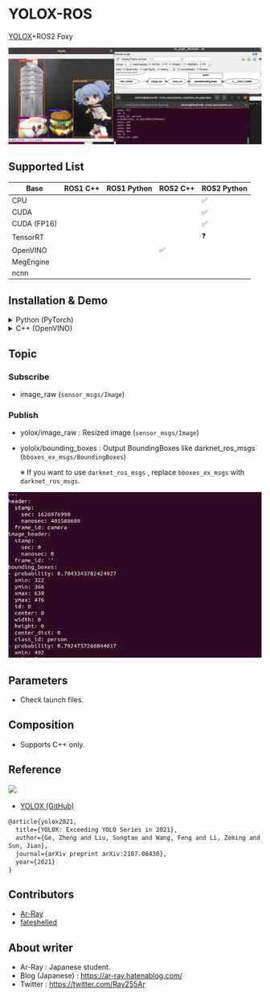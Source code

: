 # YOLOX-ROS

[YOLOX](https://github.com/Megvii-BaseDetection/YOLOX)+ROS2 Foxy


![yolox_s_result](images_for_readme/yolox_s_result.png)



## Supported List

| Base        | ROS1 C++ | ROS1 Python | ROS2 C++ | ROS2 Python |
| ----------- | -------- | ----------- | -------- | ---------- |
| CPU        |          |            |          | ✅          |
| CUDA        |          |           |          | ✅          |
| CUDA (FP16) |          |           |          | ✅          |
| TensorRT    |          |             |          |   ❓     |
| OpenVINO    |          |             | ✅        |            |
| MegEngine   |          |             |          |            |
| ncnn        |          |             |          |            |

## Installation & Demo
<details>
<summary>Python (PyTorch)</summary>

## Requirements

- ROS2 Foxy
- OpenCV 4
- Python 3.8 (Ubuntu 20.04 Default)
- [YOLOX Depends](https://github.com/Megvii-BaseDetection/YOLOX)
- [bbox_ex_msgs](https://github.com/Ar-Ray-code/bbox_ex_msgs)

## Installation

Install the dependent packages based on all tutorials.

### STEP 1 : YOLOX Quick-start

[YOLOX Quick-start (Python)](https://github.com/Megvii-BaseDetection/YOLOX#quick-start)

```bash
git clone https://github.com/Megvii-BaseDetection/YOLOX
cd YOLOX
pip3 install -U pip && pip3 install -r requirements.txt
pip3 install -v -e .  # or  python3 setup.py develop
pip3 install cython; pip3 install 'git+https://github.com/cocodataset/cocoapi.git#subdirectory=PythonAPI'
```

### STEP 2 : Install YOLOX-ROS

```bash
source /opt/ros/foxy/setup.bash
sudo apt install ros-foxy-v4l2-camera
git clone --recursive https://github.com/Ar-Ray-code/yolox_ros.git ~/ros2_ws/src/yolox_ros/
cd ~/ros2_ws
colcon build --symlink-install # weights files will be installed automatically.
```

### (Step 2) Using CUDA

If you have NVIDIA Graphics, you can run YOLOX-ROS on GPU.

**Additional installing lists**

- NVIDIA Graphics Driver
- CUDA toolkit (11.0)
- torch+cuda

### Step3 : Demo

Connect your web camera.

```bash
source /opt/ros/foxy/setup.bash
source ~/ros2_ws/install/local_setup.bash
ros2 launch yolox_ros_py yolox_s_cpu.launch.py
# ros2 launch yolox_ros_py yolox_s.launch.py # <- GPU
```

</details>

<details>
<summary>C++ (OpenVINO)</summary>

## Requirements

- ROS2 Foxy
- OpenCV 4
- OpenVINO
- [bbox_ex_msgs](https://github.com/Ar-Ray-code/bbox_ex_msgs)

### Step1 :  Installation

```bash
source /opt/ros/foxy/setup.bash
sudo apt install ros-foxy-v4l2-camera

source /opt/intel/openvino_2021/bin/setupvars.sh
cd ~/ros2_ws/src
git clone --recursive https://github.com/Ar-Ray-code/YOLOX-ROS.git
# Download onnx file and Convert to IR format.
./YOLOX-ROS/weights/openvino/install.bash yolox_nano
```

### Step2 : Demo

Connect your web camera.

```bash
source /opt/ros/foxy/setup.bash
source ~/ros2_ws/install/local_setup.bash
ros2 launch yolox_ros_cpp yolox_openvino.launch.py
```
</details>


## Topic
### Subscribe

- image_raw (`sensor_msgs/Image`)

### Publish

- yolox/image_raw : Resized image (`sensor_msgs/Image`)

- yololx/bounding_boxes : Output BoundingBoxes like darknet_ros_msgs (`bboxes_ex_msgs/BoundingBoxes`)

  ※ If you want to use `darknet_ros_msgs` , replace `bboxes_ex_msgs` with `darknet_ros_msgs`.

![yolox_topic](images_for_readme/yolox_topic.png)

## Parameters 

- Check launch files.

## Composition

- Supports C++ only.

## Reference

![](https://raw.githubusercontent.com/Megvii-BaseDetection/YOLOX/main/assets/logo.png)

- [YOLOX (GitHub)](https://github.com/Megvii-BaseDetection/YOLOX)

```
@article{yolox2021,
  title={YOLOX: Exceeding YOLO Series in 2021},
  author={Ge, Zheng and Liu, Songtao and Wang, Feng and Li, Zeming and Sun, Jian},
  journal={arXiv preprint arXiv:2107.08430},
  year={2021}
}
```

## Contributors
- [Ar-Ray](https://github.com/Ar-Ray-code)
- [fateshelled](https://github.com/fateshelled)

## About writer

- Ar-Ray : Japanese student.
- Blog (Japanese) : https://ar-ray.hatenablog.com/
- Twitter : https://twitter.com/Ray255Ar

